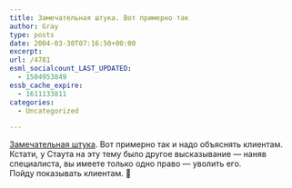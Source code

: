 ```yaml
---
title: Замечательная штука. Вот примерно так
author: Gray
type: posts
date: 2004-03-30T07:16:50+00:00
excerpt:
url: /4781
esml_socialcount_LAST_UPDATED:
  - 1504953849
essb_cache_expire:
  - 1611133811
categories:
  - Uncategorized

---
```








<a href="http://oper.ru/gallery/view.php?t=1048750935" target="_blank">Замечательная штука</a>. Вот примерно так и надо объяснять клиентам. Кстати, у Стаута на эту тему было другое высказывание &#8212; наняв специалиста, вы имеете только одно право &#8212; уволить его.  
Пойду показывать клиентам. 🙂